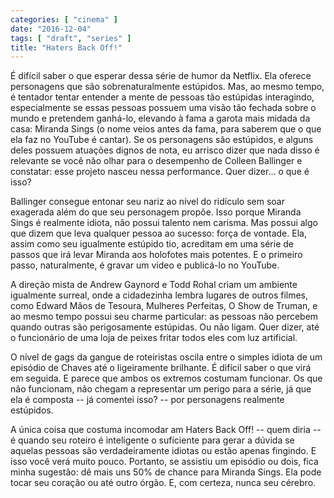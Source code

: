 ```yaml
---
categories: [ "cinema" ]
date: "2016-12-04"
tags: [ "draft", "series" ]
title: "Haters Back Off!"
---
```

É difícil saber o que esperar dessa série de humor da Netflix. Ela
oferece personagens que são sobrenaturalmente estúpidos. Mas, ao mesmo
tempo, é tentador tentar entender a mente de pessoas tão estúpidas
interagindo, especialmente se essas pessoas possuem uma visão tão
fechada sobre o mundo e pretendem ganhá-lo, elevando à fama a garota
mais midada da casa: Miranda Sings (o nome veios antes da fama, para
saberem que o que ela faz no YouTube é cantar). Se os personagens
são estúpidos, e alguns deles possuem atuações dignos de nota, eu
arrisco dizer que nada disso é relevante se você não olhar para o
desempenho de Colleen Ballinger e constatar: esse projeto nasceu nessa
performance. Quer dizer... o que é isso?

Ballinger consegue entonar seu nariz ao nível do ridículo sem soar
exagerada além do que seu personagem propõe. Isso porque Miranda Sings
é realmente idiota, não possui talento nem carisma. Mas possui algo
que dizem que leva qualquer pessoa ao sucesso: força de vontade. Ela,
assim como seu igualmente estúpido tio, acreditam em uma série de passos
que irá levar Miranda aos holofotes mais potentes. E o primeiro passo,
naturalmente, é gravar um vídeo e publicá-lo no YouTube.

A direção mista de Andrew Gaynord e Todd Rohal criam um ambiente
igualmente surreal, onde a cidadezinha lembra lugares de outros filmes,
como Edward Mãos de Tesoura, Mulheres Perfeitas, O Show de Truman, e ao
mesmo tempo possui seu charme particular: as pessoas não percebem quando
outras são perigosamente estúpidas. Ou não ligam. Quer dizer, até o
funcionário de uma loja de peixes fritar todos eles com luz artificial.

O nível de gags da gangue de roteiristas oscila entre o simples idiota
de um episódio de Chaves até o ligeiramente brilhante. É difícil
saber o que virá em seguida. E parece que ambos os extremos costumam
funcionar. Os que não funcionam, não chegam a representar um perigo
para a série, já que ela é composta -- já comentei isso? -- por
personagens realmente estúpidos.

A única coisa que costuma incomodar am Haters Back Off! -- quem diria --
é quando seu roteiro é inteligente o suficiente para gerar a dúvida se
aquelas pessoas são verdadeiramente idiotas ou estão apenas fingindo. E
isso você verá muito pouco. Portanto, se assistiu um episódio ou dois,
fica minha sugestão: dê mais uns 50% de chance para Miranda Sings. Ela
pode tocar seu coração ou até outro órgão. E, com certeza, nunca
seu cérebro.
